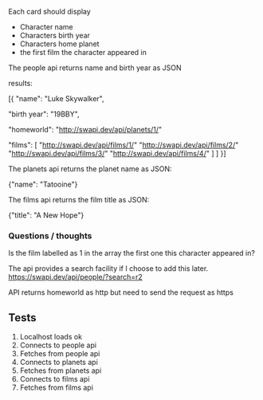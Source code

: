 Each card should display

- Character name
- Characters birth year
- Characters home planet
- the first film the character appeared in

The people api returns name and birth year as JSON

results:

[{
"name": "Luke Skywalker",

"birth year": "19BBY",

"homeworld": "http://swapi.dev/api/planets/1/"

"films": [
"http://swapi.dev/api/films/1/"
"http://swapi.dev/api/films/2/"
"http://swapi.dev/api/films/3/"
"http://swapi.dev/api/films/4/"
]
]
}]

The planets api returns the planet name as JSON:

{"name": "Tatooine"}

The films api returns the film title as JSON:

{"title": "A New Hope"}

### Questions / thoughts

Is the film labelled as 1 in the array the first one this character appeared in?

The api provides a search facility if I choose to add this later.
https://swapi.dev/api/people/?search=r2

API returns homeworld as http but need to send the request as https

## Tests

1.  Localhost loads ok
1.  Connects to people api
1.  Fetches from people api
1.  Connects to planets api
1.  Fetches from planets api
1.  Connects to films api
1.  Fetches from films api
